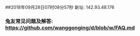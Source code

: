 ##2018年09月28日07时08分57秒 新址: 142.93.48.176
### 兔友常见问题及解答: https://github.com/wanggonging/d/blob/w/FAQ.md
